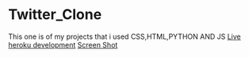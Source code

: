 # Twitter_Clone
This one is of my projects that i used CSS,HTML,PYTHON AND JS
[Live heroku development](https://tweeter-clone-nate.herokuapp.com/)
[Screen Shot](![image](https://user-images.githubusercontent.com/89491539/161458239-09f5432d-074b-4443-8080-db9378383ace.png)
)

